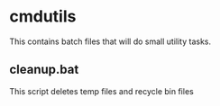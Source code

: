 # cmdutils

This contains batch files that will do small utility tasks.

## cleanup.bat

This script deletes temp files and recycle bin files
